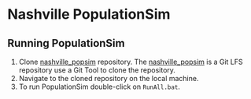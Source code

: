 # Nashville PopulationSim

## Running PopulationSim

1. Clone [nashville_popsim](https://github.com/RSGInc/nashville_popsim) repository. The [nashville_popsim](https://github.com/RSGInc/nashville_popsim) is a Git LFS repository use a Git Tool to clone the repository.
2. Navigate to the cloned repository on the local machine.
3. To run PopulationSim double-click on `RunAll.bat`.

